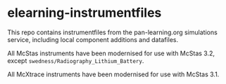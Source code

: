 # elearning-instrumentfiles

This repo contains instrumentfiles from the pan-learning.org
simulations service, including local component additions and
datafiles.

All McStas instruments have been modernised for use with McStas 3.2, except `swedness/Radiography_Lithium_Battery`.

All McXtrace instruments have been modernised for use with McStas 3.1.

